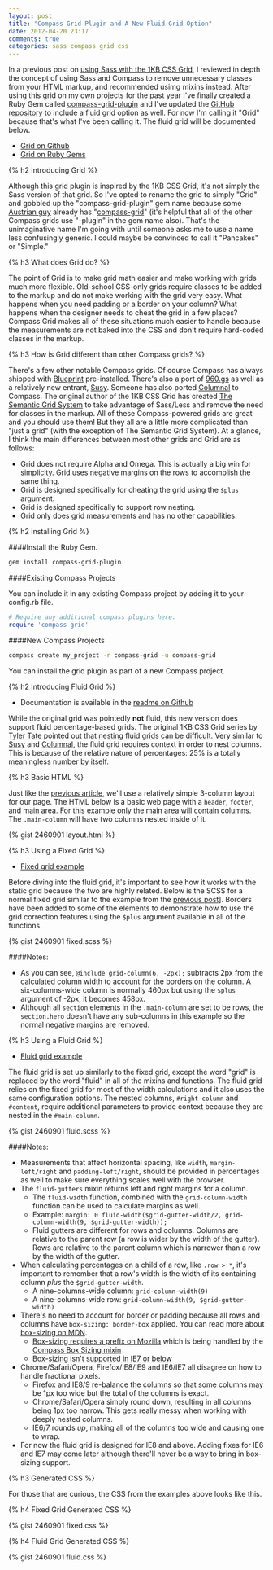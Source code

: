 ```yaml
---
layout: post
title: "Compass Grid Plugin and A New Fluid Grid Option"
date: 2012-04-20 23:17
comments: true
categories: sass compass grid css
---
```

In a previous post on <a href="{% post_url 2011-02-17-using-sass-with-the-1kb-grid-system %}">using Sass with the 1KB CSS Grid</a>, I reviewed in depth the concept of using Sass and Compass to remove unnecessary classes from your HTML markup, and recommended usimg mixins instead. After using this grid on my own projects for the past year I've finally created a Ruby Gem called [compass-grid-plugin](http://rubygems.org/gems/compass-grid-plugin) and I've updated the [GitHub repository](https://github.com/heygrady/compass-grid-plugin) to include a fluid grid option as well. For now I'm calling it "Grid" because that's what I've been calling it. The fluid grid will be documented below.

- [Grid on Github](https://github.com/heygrady/compass-grid-plugin)
- [Grid on Ruby Gems](http://rubygems.org/gems/compass-grid-plugin)

<!--more-->

{% h2 Introducing Grid %}

Although this grid plugin is inspired by the 1KB CSS Grid, it's not simply the Sass version of that grid. So I've opted to rename the grid to simply "Grid" and gobbled up the "compass-grid-plugin" gem name because some [Austrian guy](http://wizzart.at/about.html) already has "[compass-grid](http://rubygems.org/gems/compass-grid)" (it's helpful that all of the other Compass grids use "-plugin" in the gem name also). That's the unimaginative name I'm going with until someone asks me to use a name less confusingly generic. I could maybe be convinced to call it "Pancakes" or "Simple."

{% h3 What does Grid do? %}

The point of Grid is to make grid math easier and make working with grids much more flexible. Old-school CSS-only grids require classes to be added to the markup and do not make working with the grid very easy. What happens when you need padding or a border on your column? What happens when the designer needs to cheat the grid in a few places? Compass Grid makes all of these situations much easier to handle because the measurements are not baked into the CSS and don't require hard-coded classes in the markup.

{% h3 How is Grid different than other Compass grids? %}

There's a few other notable Compass grids. Of course Compass has always shipped with [Blueprint](http://compass-style.org/reference/blueprint/grid/) pre-installed. There's also a port of [960.gs](https://github.com/nextmat/compass-960-plugin) as well as a relatively new entrant, [Susy](https://github.com/ericam/compass-susy-plugin). Someone has also ported [Columnal](https://github.com/diogob/compass-columnal-plugin) to Compass. The original author of the 1KB CSS Grid has created [The Semantic Grid System](http://semantic.gs/) to take advantage of Sass/Less and remove the need for classes in the markup. All of these Compass-powered grids are great and you should use them! But they all are a little more complicated than "just a grid" (with the exception of The Semantic Grid System). At a glance, I think the main differences between most other grids and Grid are as follows:

- Grid does not require Alpha and Omega. This is actually a big win for simplicity. Grid uses negative margins on the rows to accomplish the same thing.
- Grid is designed specifically for cheating the grid using the `$plus` argument.
- Grid is designed specifically to support row nesting.
- Grid only does grid measurements and has no other capabilities.

{% h2 Installing Grid %}

####Install the Ruby Gem.

``` bash
gem install compass-grid-plugin
```

####Existing Compass Projects

You can include it in any existing Compass project by adding it to your config.rb file.

``` ruby
# Require any additional compass plugins here.
require 'compass-grid'
```

####New Compass Projects

``` bash
compass create my_project -r compass-grid -u compass-grid
```

You can install the grid plugin as part of a new Compass project.

{% h2 Introducing Fluid Grid %}

- Documentation is available in the [readme on Github](https://github.com/heygrady/compass-grid-plugin/blob/master/README.md)

While the original grid was pointedly **not** fluid, this new version does support fluid percentage-based grids. The original 1KB CSS Grid series by [Tyler Tate](http://tylertate.com/) pointed out that [nesting fluid grids can be difficult](http://www.usabilitypost.com/2009/06/19/the-1kb-css-grid-part-3/). Very similar to [Susy](http://susy.oddbird.net/) and [Columnal](http://www.columnal.com/), the fluid grid requires context in order to nest columns. This is because of the relative nature of percentages: 25% is a totally meaningless number by itself.

{% h3 Basic HTML %}

Just like the <a href="{% post_url 2011-02-17-using-sass-with-the-1kb-grid-system %}">previous article</a>, we'll use a relatively simple 3-column layout for our page. The HTML below is a basic web page with a `header`, `footer`, and main area. For this example only the main area will contain columns. The `.main-column` will have two columns nested inside of it.

{% gist 2460901 layout.html %}

{% h3 Using a Fixed Grid %}

- [Fixed grid example](/assets/compass-grid-example/fixed.html)

Before diving into the fluid grid, it's important to see how it works with the static grid because the two are highly related. Below is the SCSS for a normal fixed grid similar to the example from the <a href="{% post_url 2011-02-17-using-sass-with-the-1kb-grid-system %}">previous post]</a>. Borders have been added to some of the elements to demonstrate how to use the grid correction features using the `$plus` argument available in all of the functions. 

{% gist 2460901 fixed.scss %}

####Notes:

- As you can see, `@include grid-column(6, -2px);` subtracts 2px from the calculated column width to account for the borders on the column. A six-columns-wide column is normally 460px but using the `$plus` argument of -2px, it becomes 458px.
- Although all `section` elements in the `.main-column` are set to be rows, the `section.hero` doesn't have any sub-columns in this example so the normal negative margins are removed.

{% h3 Using a Fluid Grid %}

- [Fluid grid example](/assets/compass-grid-example/fluid.html)

The fluid grid is set up similarly to the fixed grid, except the word "grid" is replaced by the word "fluid" in all of the mixins and functions. The fluid grid relies on the fixed grid for most of the width calculations and it also uses the same configuration options. The nested columns, `#right-column` and `#content`, require additional parameters to provide context because they are nested in the `#main-column`.

{% gist 2460901 fluid.scss %}

####Notes:

- Measurements that affect horizontal spacing, like `width`, `margin-left/right` and `padding-left/right`, should be provided in percentages as well to make sure everything scales well with the browser.
- The `fluid-gutters` mixin returns left and right margins for a column.
	- The `fluid-width` function, combined with the `grid-column-width` function can be used to calculate margins as well.
	- Example: `margin: 0 fluid-width($grid-gutter-width/2, grid-column-width(9, $grid-gutter-width));`
	- Fluid gutters are different for rows and columns. Columns are relative to the parent row (a row is wider by the width of the gutter). Rows are relative to the parent column which is narrower than a row by the width of the gutter.
- When calculating percentages on a child of a row, like `.row > *`, it's important to remember that a row's width is the width of its containing column *plus* the `$grid-gutter-width`.
	- A nine-columns-wide column: `grid-column-width(9)`
	- A nine-columns-wide row: `grid-column-width(9, $grid-gutter-width)`
- There's no need to account for border or padding because all rows and columns have `box-sizing: border-box` applied. You can read more about [box-sizing on MDN](https://developer.mozilla.org/En/CSS/Box-sizing).
	- [Box-sizing requires a prefix on Mozilla](https://bugzilla.mozilla.org/show_bug.cgi?id=243412) which is being handled by the [Compass Box Sizing mixin](http://compass-style.org/reference/compass/css3/box_sizing/)
	- [Box-sizing isn't supported in IE7 or below](http://caniuse.com/#feat=css3-boxsizing)
- Chrome/Safari/Opera, Firefox/IE8/IE9 and IE6/IE7 all disagree on how to handle fractional pixels.
	- Firefox and IE8/9 re-balance the columns so that some columns may be 1px too wide but the total of the columns is exact.
	- Chrome/Safari/Opera simply round down, resulting in all columns being 1px too narrow. This gets really messy when working with deeply nested columns.
	- IE6/7 rounds *up*, making all of the columns too wide and causing one to wrap.
- For now the fluid grid is designed for IE8 and above. Adding fixes for IE6 and IE7 may come later although there'll never be a way to bring in box-sizing support.

{% h3 Generated CSS %}

For those that are curious, the CSS from the examples above looks like this.

{% h4 Fixed Grid Generated CSS %}

{% gist 2460901 fixed.css %}

{% h4 Fluid Grid Generated CSS %}

{% gist 2460901 fluid.css %}